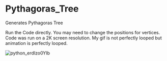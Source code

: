 # Pythagoras_Tree
Generates Pythagoras Tree

Run the Code directly. You may need to change the positions for vertices. Code was run on a 2K screen resolution.
My gif is not perfectly looped but animation is perfectly looped.

![python_erdIzo0YIb](https://github.com/HanTheDestroyer/Pythagoras_Tree/assets/123021973/1ae4a138-5b35-4385-8dcf-9b559a1cf664)
